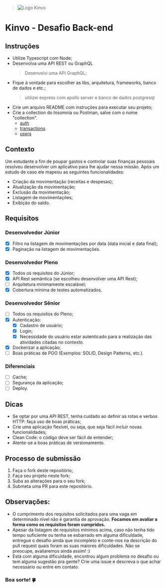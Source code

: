 > ![Logo Kinvo](https://github.com/cbfranca/kinvo-front-end-test/blob/master/logo.svg)

# Kinvo - Desafio Back-end

## Instruções

- Utilize Typescript com Node;
- Desenvolva uma API REST ou GraphQL
  > Desenvolvi uma API GraphQL;
- Fique à vontade para escolher as libs, arquitetura, frameworks, banco de dados e etc.;
  > utilizei express com apollo server e banco de dados postgresql
- Crie um arquivo README com instruções para executar seu projeto;
- Crie a collection do Insomnia ou Postman, salve com o nome "collection".
  - [auth](https://gold-trinity-287909.postman.co/workspace/kinvo-challenge~41289a9d-b2a7-460b-8c4f-b2b1d67cc158/collection/652e2982529f07d5d9fcfc74?action=share&creator=11204020&active-environment=11204020-4f42a95a-4d00-49ee-9da9-244cc0fa800a)
  - [transactions](https://gold-trinity-287909.postman.co/workspace/kinvo-challenge~41289a9d-b2a7-460b-8c4f-b2b1d67cc158/collection/6521c7b8cae43373c3e16f94?action=share&creator=11204020&active-environment=11204020-4f42a95a-4d00-49ee-9da9-244cc0fa800a)
  - [users](https://gold-trinity-287909.postman.co/workspace/kinvo-challenge~41289a9d-b2a7-460b-8c4f-b2b1d67cc158/collection/65285d836150314c8cd17623?action=share&creator=11204020&active-environment=11204020-4f42a95a-4d00-49ee-9da9-244cc0fa800a)

## Contexto

Um estudante a fim de poupar gastos e controlar suas finanças pessoais resolveu desenvolver um
aplicativo para lhe ajudar nessa missão. Após um estudo de caso ele mapeou as seguintes
funcionalidades:

- Criação da movimentação (receitas e despesas);
- Atualização da movimentação;
- Exclusão da movimentação;
- Listagem de movimentações;
- Exibição do saldo.

## Requisitos

### Desenvolvedor Júnior

- [x] Filtro na listagem de movimentações por data (data inicial e data final);
- [x] Paginação na listagem de movimentações.

### Desenvolvedor Pleno

- [x] Todos os requisitos do Júnior;
- [x] API Rest semântica (se escolheu desenvolver uma API Rest);
- [ ] Arquitetura minimamente escalável;
- [x] Cobertura mínima de testes automatizados.

### Desenvolvedor Sênior

- [ ] Todos os requisitos do Pleno;
- [x] Autenticação:
  - [x] Cadastro de usuário;
  - [x] Login;
  - [x] Necessidade do usuário estar autenticado para a realização das atividades citadas no
        contexto.
- [x] Dockerizar a aplicação;
- [ ] Boas práticas de POO (Exemplos: SOLID, Design Patterns, etc.).

### Diferenciais

- [ ] Cache;
- [ ] Segurança da aplicação;
- [ ] Deploy.

## Dicas

- Se optar por uma API REST, tenha cuidado ao definir as rotas e verbos HTTP: faça uso de boas
  práticas;
- Crie uma aplicação flexível, ou seja, que seja fácil incluir novas funcionalidades;
- Clean Code: o código deve ser fácil de entender;
- Atente-se a boas práticas de versionamento.

## Processo de submissão

1. Faça o fork deste repositório;
2. Faça seu projeto neste fork;
3. Suba as alterações para o seu fork;
4. Submeta uma PR para este repositório.

## Observações:

- O cumprimento dos requisitos solicitados para uma vaga em determinado nível não é garantia de
  aprovação. <strong>Focamos em avaliar a forma como os requisitos foram cumpridos.</strong>
- Apesar da listagem de requisitos mínimos acima, caso não tenha tido tempo suficiente ou tenha se
  esbarrado em alguma dificuldade, entregue o desafio ainda que incompleto e conte-nos na descrição
  do pull request quais foram as suas maiores dificuldades. Não se preocupe, avaliaremos ainda
  assim! :)
- Está com alguma dificuldade, encontrou algum problema no desafio ou tem alguma sugestão pra gente?
  Crie uma issue e descreva o que achar necessário ou entre em contato.

### Boa sorte! 🍀
